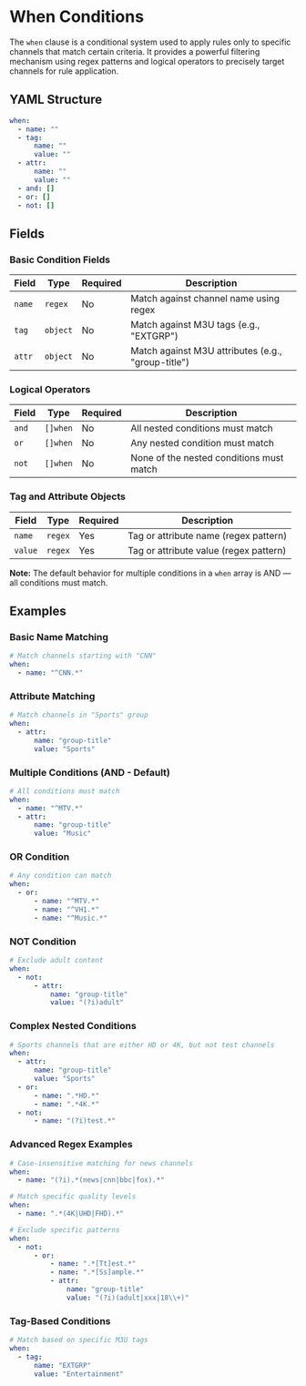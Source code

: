# When Conditions

The `when` clause is a conditional system used to apply rules only to specific channels that match certain criteria. It provides a powerful filtering mechanism using regex patterns and logical operators to precisely target channels for rule application.

## YAML Structure

```yaml
when:
  - name: ""
  - tag:
      name: ""
      value: ""
  - attr:
      name: ""
      value: ""
  - and: []
  - or: []
  - not: []
```

## Fields

### Basic Condition Fields

| Field  | Type     | Required | Description                                    |
|--------|----------|----------|------------------------------------------------|
| `name` | `regex`  | No       | Match against channel name using regex         |
| `tag`  | `object` | No       | Match against M3U tags (e.g., "EXTGRP")       |
| `attr` | `object` | No       | Match against M3U attributes (e.g., "group-title") |

### Logical Operators

| Field | Type       | Required | Description                            |
|-------|------------|----------|----------------------------------------|
| `and` | `[]when`   | No       | All nested conditions must match       |
| `or`  | `[]when`   | No       | Any nested condition must match        |
| `not` | `[]when`   | No       | None of the nested conditions must match |

### Tag and Attribute Objects

| Field   | Type    | Required | Description                           |
|---------|---------|----------|---------------------------------------|
| `name`  | `regex` | Yes      | Tag or attribute name (regex pattern) |
| `value` | `regex` | Yes      | Tag or attribute value (regex pattern) |

**Note:** The default behavior for multiple conditions in a `when` array is AND — all conditions must match.

## Examples

### Basic Name Matching

```yaml
# Match channels starting with "CNN"
when:
  - name: "^CNN.*"
```

### Attribute Matching

```yaml
# Match channels in "Sports" group
when:
  - attr:
      name: "group-title"
      value: "Sports"
```

### Multiple Conditions (AND - Default)

```yaml
# All conditions must match
when:
  - name: "^MTV.*"
  - attr:
      name: "group-title"
      value: "Music"
```

### OR Condition

```yaml
# Any condition can match
when:
  - or:
      - name: "^MTV.*"
      - name: "^VH1.*"
      - name: "^Music.*"
```

### NOT Condition

```yaml
# Exclude adult content
when:
  - not:
      - attr:
          name: "group-title"
          value: "(?i)adult"
```

### Complex Nested Conditions

```yaml
# Sports channels that are either HD or 4K, but not test channels
when:
  - attr:
      name: "group-title"
      value: "Sports"
  - or:
      - name: ".*HD.*"
      - name: ".*4K.*"
  - not:
      - name: "(?i)test.*"
```

### Advanced Regex Examples

```yaml
# Case-insensitive matching for news channels
when:
  - name: "(?i).*(news|cnn|bbc|fox).*"

# Match specific quality levels
when:
  - name: ".*(4K|UHD|FHD).*"

# Exclude specific patterns
when:
  - not:
      - or:
          - name: ".*[Tt]est.*"
          - name: ".*[Ss]ample.*"
          - attr:
              name: "group-title"
              value: "(?i)(adult|xxx|18\\+)"
```

### Tag-Based Conditions

```yaml
# Match based on specific M3U tags
when:
  - tag:
      name: "EXTGRP"
      value: "Entertainment"
```